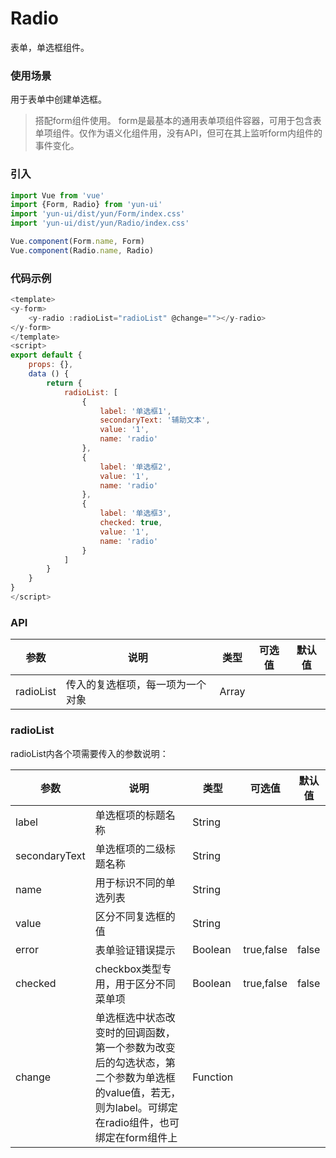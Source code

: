 # Radio

表单，单选框组件。

### 使用场景

用于表单中创建单选框。

> 搭配form组件使用。
> form是最基本的通用表单项组件容器，可用于包含表单项组件。仅作为语义化组件用，没有API，但可在其上监听form内组件的事件变化。

### 引入

``` javascript
import Vue from 'vue'
import {Form, Radio} from 'yun-ui'
import 'yun-ui/dist/yun/Form/index.css'
import 'yun-ui/dist/yun/Radio/index.css'

Vue.component(Form.name, Form)
Vue.component(Radio.name, Radio)
```

### 代码示例

``` javascript
<template>
<y-form>
    <y-radio :radioList="radioList" @change=""></y-radio>
</y-form>
</template>
<script>
export default {
    props: {},
    data () {
        return {
            radioList: [
                {
                    label: '单选框1',
                    secondaryText: '辅助文本',
                    value: '1',
                    name: 'radio'
                },
                {
                    label: '单选框2',
                    value: '1',
                    name: 'radio'
                },
                {
                    label: '单选框3',
                    checked: true,
                    value: '1',
                    name: 'radio'
                }
            ]
        }
    }
}
</script>
```

### API

|      参数      |    说明    |    类型    |       可选值    |      默认值   |
|     ----      |   ----     |   ----    |      ----      |     ----     |
|radioList|   传入的复选框项，每一项为一个对象  |   Array  |  |       |


### radioList

radioList内各个项需要传入的参数说明：

|      参数     |     说明        |    类型    |       可选值    |      默认值   |
|     ----     |     ----     |   ----    |      ----      |     ----     |
|     label    | 单选框项的标题名称  |   String  |              |              |
| secondaryText | 单选框项的二级标题名称 | String | ||
|     name    | 用于标识不同的单选列表  |   String  |              |              |
|     value     |  区分不同复选框的值         |   String  |             |               |
|    error  | 表单验证错误提示    |   Boolean  | true,false | false |
|    checked  | checkbox类型专用，用于区分不同菜单项  |   Boolean |  true,false  | false |
|    change   | 单选框选中状态改变时的回调函数，第一个参数为改变后的勾选状态，第二个参数为单选框的value值，若无，则为label。可绑定在radio组件，也可绑定在form组件上|   Function |  |  |
